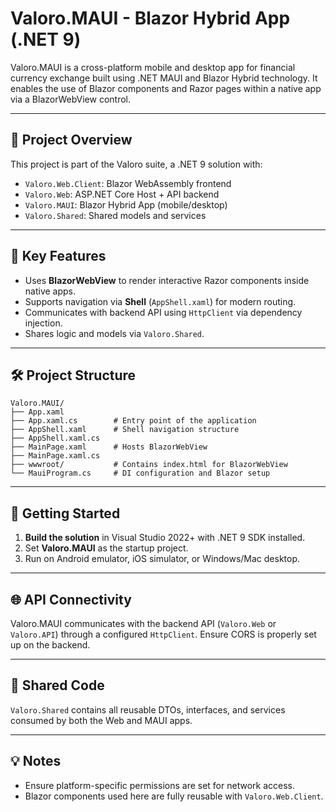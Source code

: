 # Valoro.MAUI - Blazor Hybrid App (.NET 9)

Valoro.MAUI is a cross-platform mobile and desktop app for financial currency exchange built using .NET MAUI and Blazor Hybrid technology. It enables the use of Blazor components and Razor pages within a native app via a BlazorWebView control.

---

## 📱 Project Overview

This project is part of the Valoro suite, a .NET 9 solution with:

- `Valoro.Web.Client`: Blazor WebAssembly frontend
- `Valoro.Web`: ASP.NET Core Host + API backend
- `Valoro.MAUI`: Blazor Hybrid App (mobile/desktop)
- `Valoro.Shared`: Shared models and services

---

## 🧠 Key Features

- Uses **BlazorWebView** to render interactive Razor components inside native apps.
- Supports navigation via **Shell** (`AppShell.xaml`) for modern routing.
- Communicates with backend API using `HttpClient` via dependency injection.
- Shares logic and models via `Valoro.Shared`.

---

## 🛠️ Project Structure

```
Valoro.MAUI/
├── App.xaml
├── App.xaml.cs        # Entry point of the application
├── AppShell.xaml      # Shell navigation structure
├── AppShell.xaml.cs
├── MainPage.xaml      # Hosts BlazorWebView
├── MainPage.xaml.cs
├── wwwroot/           # Contains index.html for BlazorWebView
└── MauiProgram.cs     # DI configuration and Blazor setup
```

---

## 🚀 Getting Started

1. **Build the solution** in Visual Studio 2022+ with .NET 9 SDK installed.
2. Set **Valoro.MAUI** as the startup project.
3. Run on Android emulator, iOS simulator, or Windows/Mac desktop.

---

## 🌐 API Connectivity

Valoro.MAUI communicates with the backend API (`Valoro.Web` or `Valoro.API`) through a configured `HttpClient`. Ensure CORS is properly set up on the backend.

---

## 🔄 Shared Code

`Valoro.Shared` contains all reusable DTOs, interfaces, and services consumed by both the Web and MAUI apps.

---

## 💡 Notes

- Ensure platform-specific permissions are set for network access.
- Blazor components used here are fully reusable with `Valoro.Web.Client`.

